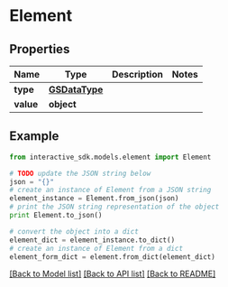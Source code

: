 # Element


## Properties

Name | Type | Description | Notes
------------ | ------------- | ------------- | -------------
**type** | [**GSDataType**](GSDataType.md) |  | 
**value** | **object** |  | 

## Example

```python
from interactive_sdk.models.element import Element

# TODO update the JSON string below
json = "{}"
# create an instance of Element from a JSON string
element_instance = Element.from_json(json)
# print the JSON string representation of the object
print Element.to_json()

# convert the object into a dict
element_dict = element_instance.to_dict()
# create an instance of Element from a dict
element_form_dict = element.from_dict(element_dict)
```
[[Back to Model list]](../README.md#documentation-for-models) [[Back to API list]](../README.md#documentation-for-api-endpoints) [[Back to README]](../README.md)


